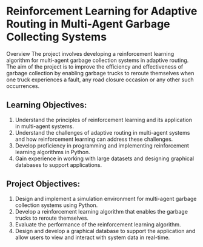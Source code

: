 # Reinforcement Learning for Adaptive Routing in Multi-Agent Garbage Collecting Systems
Overview
The project involves developing a reinforcement learning algorithm for multi-agent garbage collection systems in adaptive routing. The aim of the project is to improve the efficiency and effectiveness of garbage collection by enabling garbage trucks to reroute themselves when one truck experiences a fault, any road closure occasion or any other such occurrences. 
## Learning Objectives:
1. Understand the principles of reinforcement learning and its application in multi-agent systems.
2. Understand the challenges of adaptive routing in multi-agent systems and how reinforcement learning  can address these challenges.
3. Develop proficiency in programming and implementing reinforcement learning algorithms in Python.
4. Gain experience in working with large datasets and designing graphical databases to support applications.

## Project Objectives:
1. Design and implement a simulation environment for multi-agent garbage collection systems using Python.
2. Develop a reinforcement learning algorithm that enables the garbage trucks to reroute themselves.
3. Evaluate the performance of the reinforcement learning algorithm.
4. Design and develop a graphical database to support the application and allow users to view and interact with system data in real-time.
